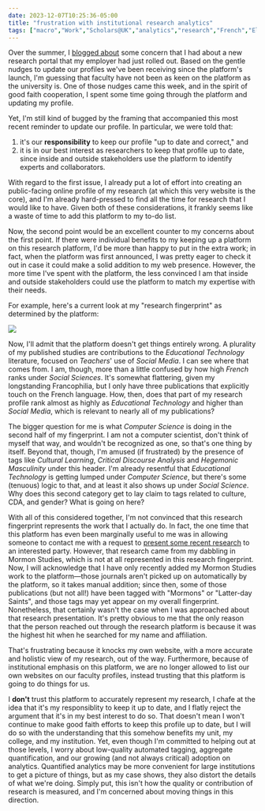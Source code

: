 ```yaml
---
date: 2023-12-07T10:25:36-05:00
title: "frustration with institutional research analytics"
tags: ["macro","Work","Scholars@UK","analytics","research","French","Elsevier","quantification","University of Kentucky","French","Mormon Studies","quantification"]
---
```

Over the summer, I [blogged about](https://spencergreenhalgh.com/work/research-analytics-and-industry-collaboration/) some concern that I had about a new research portal that my employer had just rolled out. Based on the gentle nudges to update our profiles we've been receiving since the platform's launch, I'm guessing that faculty have not been as keen on the platform as the university is. One of those nudges came this week, and in the spirit of good faith cooperation, I spent some time going through the platform and updating my profile.

Yet, I'm still kind of bugged by the framing that accompanied this most recent reminder to update our profile. In particular, we were told that: 

1. it's our **responsibility** to keep our profile "up to date and correct," and 
2. it is in our best interest as researchers to keep that profile up to date, since inside and outside stakeholders use the platform to identify experts and collaborators.

With regard to the first issue, I already put a lot of effort into creating an public-facing online profile of my research (at which this very website is the core), and I'm already hard-pressed to find all the time for research that I would like to have. Given both of these considerations, it frankly seems like a waste of time to add this platform to my to-do list.

Now, the second point would be an excellent counter to my concerns about the first point. If there were individual benefits to my keeping up a platform on this research platform, I'd be more than happy to put in the extra work; in fact, when the platform was first announced, I was pretty eager to check it out in case it could make a solid addition to my web presence. However, the more time I've spent with the platform, the less convinced I am that inside and outside stakeholders could use the platform to match my expertise with their needs. 

For example, here's a current look at my "research fingerprint" as determined by the platform: 

![](/Scholars_screenshot.jpg)

Now, I'll admit that the platform doesn't get things entirely wrong. A plurality of my published studies are contributions to the *Educational Technology* literature, focused on *Teachers*' use of *Social Media*. I can see where that comes from. I am, though, more than a little confused by how high *French* ranks under *Social Sciences*. It's somewhat flattering, given my longstanding Francophilia, but I only have three publications that explicitly touch on the French language. How, then, does that part of my research profile rank almost as highly as *Educational Technology* and higher than *Social Media*, which is relevant to nearly all of my publications?

The bigger question for me is what *Computer Science* is doing in the second half of my fingerprint. I am not a computer scientist, don't think of myself that way, and wouldn't be recognized as one, so that's one thing by itself. Beyond that, though, I'm amused (if frustrated) by the presence of tags like *Cultural Learning*, *Critical Discourse Analysis* and *Hegemonic Masculinity* under this header. I'm already resentful that *Educational Technology* is getting lumped under *Computer Science*, but there's some (tenuous) logic to that, and at least it also shows up under *Social Science*. Why does this second category get to lay claim to tags related to culture, CDA, and gender? What is going on here? 

With all of this considered together, I'm not convinced that this research fingerprint represents the work that I actually do. In fact, the one time that this platform has even been marginally useful to me was in allowing someone to contact me with a request to [present some recent research](https://spencergreenhalgh.com/work/upcoming-research-talk-for-bainbridge-latter-day-saint-fireside-series/) to an interested party. However, that research came from my dabbling in Mormon Studies, which is not at all represented in this research fingerprint. Now, I will acknowledge that I have only recently added my Mormon Studies work to the platform—those journals aren't picked up on automatically by the platform, so it takes manual addition; since then, some of those publications (but not all!) have been tagged with "Mormons" or "Latter-day Saints", and those tags may yet appear on my overall fingerprint. Nonetheless, that certainly wasn't the case when I was approached about that research presentation. It's pretty obvious to me that the only reason that the person reached out through the research platform is because it was the highest hit when he searched for my name and affiliation. 

That's frustrating because it knocks my own website, with a more accurate and holistic view of my research, out of the way. Furthermore, because of institutional emphasis on this platform, we are no longer allowed to list our own websites on our faculty profiles, instead trusting that this platform is going to do things for us.

I **don't** trust this platform to accurately represent my research, I chafe at the idea that it's my responsiblity to keep it up to date, and I flatly reject the argument that it's in my best interest to do so. That doesn't mean I won't continue to make good faith efforts to keep this profile up to date, but I will do so with the understanding that this somehow benefits my unit, my college, and my institution. Yet, even though I'm committed to helping out at those levels, I worry about low-quality automated tagging, aggregate quantification, and our growing (and not always critical) adoption on analytics. Quantified analytics may be more convenient for large institutions to get a picture of things, but as my case shows, they also distort the details of what we're doing. Simply put, this isn't how the quality or contribution of research is measured, and I'm concerned about moving things in this direction.
